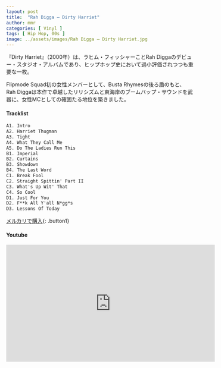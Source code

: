 ```yaml
---
layout: post
title:  "Rah Digga – Dirty Harriet"
author: mmr
categories: [ Vinyl ]
tags: [ Hip Hop, 00s ]
image: ../assets/images/Rah Digga – Dirty Harriet.jpg
---
```


『Dirty Harriet』（2000年）は、ラヒム・フィッシャーことRah Diggaのデビュー・スタジオ・アルバムであり、ヒップホップ史において過小評価されつつも重要な一枚。

Flipmode Squad初の女性メンバーとして、Busta Rhymesの後ろ盾のもと、Rah Diggaは本作で卓越したリリシズムと東海岸のブームバップ・サウンドを武器に、女性MCとしての確固たる地位を築きました。


#### Tracklist
```md
A1. Intro
A2. Harriet Thugman
A3. Tight
A4. What They Call Me
A5. Do The Ladies Run This
B1. Imperial
B2. Curtains
B3. Showdown
B4. The Last Word
C1. Break Fool
C2. Straight Spittin' Part II
C3. What's Up Wit' That
C4. So Cool
D1. Just For You
D2. F**k All Y'all N*gg*s
D3. Lessons Of Today
```

[メルカリで購入](https://jp.mercari.com/item/m86266729628?afid=6142608987){: .button1}

#### Youtube
<iframe width="560" height="315" src="https://www.youtube.com/embed/MQIxlsGwy6U?si=NIk_ZwsymxghsjgH" title="YouTube video player" frameborder="0" allow="accelerometer; autoplay; clipboard-write; encrypted-media; gyroscope; picture-in-picture; web-share" referrerpolicy="strict-origin-when-cross-origin" allowfullscreen></iframe>